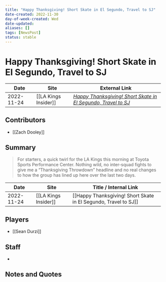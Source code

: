 ```yaml
---
title: "Happy Thanksgiving! Short Skate in El Segundo, Travel to SJ"
date-created: 2022-11-30
day-of-week-created: Wed
date-updated: 
aliases: []
tags: [NewsPost]
status: stable
---
```


# Happy Thanksgiving! Short Skate in El Segundo, Travel to SJ

| Date       | Site                 | External Link                                                                                                                                                     |
| ---------- | -------------------- | ----------------------------------------------------------------------------------------------------------------------------------------------------------------- |
| 2022-11-24 | [[LA Kings Insider]] | [*Happy Thanksgiving! Short Skate in El Segundo, Travel to SJ*](https://lakingsinsider.com/2022/11/24/happy-thanksgiving-short-skate-in-el-segundo-travel-to-sj/) |

## Contributors
- [[Zach Dooley]]

## Summary
> For starters, a quick twirl for the LA Kings this morning at Toyota Sports Performance Center. Nothing wild, no inter-squad fights to give me a “Thanksgiving Throwdown” headline and no real changes to how the group has lined up here over the last two days.

| Date       | Site                 | Title / Internal Link                                           |
| ---------- | -------------------- | --------------------------------------------------------------- |
| 2022-11-24 | [[LA Kings Insider]] | [[Happy Thanksgiving! Short Skate in El Segundo, Travel to SJ]] |

## Players
- [[Sean Durzi]]

## Staff
- 

## Notes and Quotes
> 

